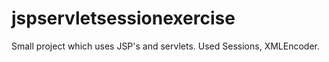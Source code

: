 # jspservletsessionexercise

Small project which uses JSP's and servlets. Used Sessions, XMLEncoder.
